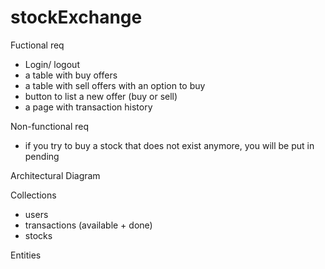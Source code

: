 # stockExchange
Fuctional req
 - Login/ logout
 - a table with buy offers 
 - a table with sell offers with an option to buy
 - button to list a new offer (buy or sell)
 - a page with transaction history
 
Non-functional req
  - if you try to buy a stock that does not exist anymore, you will be put in pending
  
Architectural Diagram

Collections
 - users
 - transactions (available + done)
 - stocks

Entities
 
